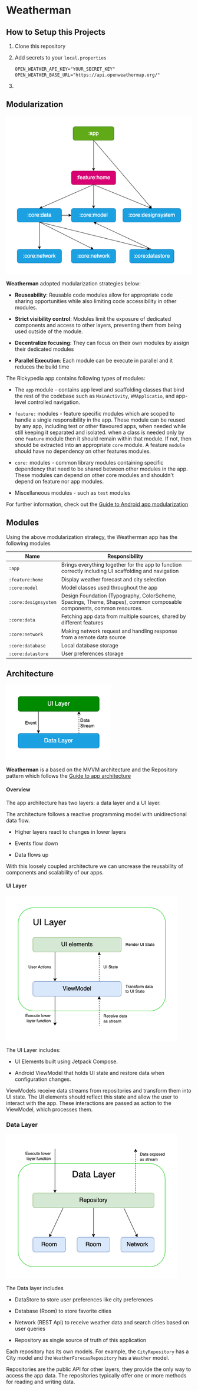 # Weatherman

## How to Setup this Projects

1. Clone this repository

2. Add secrets to your `local.properties`
   ```
   OPEN_WEATHER_API_KEY="YOUR_SECRET_KEY"  
   OPEN_WEATHER_BASE_URL="https://api.openweathermap.org/"
   ```

3. 

## Modularization

![](figure/modularization.png)

**Weatherman** adopted modularization strategies below:

- **Reuseability**: Reusable code modules allow for appropriate code sharing opportunities while also limiting code accessibility in other modules.

- **Strict visibility control**: Modules limit the exposure of dedicated components and access to other layers, preventing them from being used outside of the module.

- **Decentralize focusing**: They can focus on their own modules by assign their dedicated modules

- **Parallel Execution**: Each module can be execute in parallel and it reduces the build time

The Rickypedia app contains following types of modules:

- The `app` module - contains app level and scaffolding classes that bind the rest of the codebase such as `MainActivity`, `WMApplicatio`, and app-level controlled navigation.

- `feature:` modules - feature specific modules which are scoped to handle a single responsibility in the app. These module can be reused by any app, including test or other flavoured apps, when needed while still keeping it separated and isolated. when a class is needed only by one `feature` module then it should remain within that module. If not, then should be extracted into an appropriate `core` module. A feature `module` should have no dependency on other features modules.

- `core:` modules - common library modules containing specific dependency that need to be shared between other modules in the app. These modules can depend on other core modules and shouldn't depend on feature nor app modules.

- Miscellaneous modules - such as `test` modules

For further information, check out the [Guide to Android app modularization](https://developer.android.com/topic/modularization)

## Modules

Using the above modularization strategy, the Weatherman app has the following modules

| Name                 | Responsibility                                                                                                        |
| -------------------- | --------------------------------------------------------------------------------------------------------------------- |
| `:app`               | Brings everything together for the app to function correctly including UI scaffolding and navigation                  |
| `:feature:home`      | Display weather forecast and city selection                                                                           |
| `:core:model`        | Model classes used throughout the app                                                                                 |
| `:core:designsystem` | Design Foundation (Typography, ColorScheme, Spacings, Theme, Shapes), common composable components, common resources. |
| `:core:data`         | Fetching app data from multiple sources, shared by different features                                                 |
| `:core:network`      | Making network request and handling response from a remote data source                                                |
| `:core:database`     | Local database storage                                                                                                |
| `:core:datastore`    | User preferences storage                                                                                              |

## Architecture

![](figure/hla.png)

**Weatherman** is a based on the MVVM architecture and the Repository pattern which follows the [Guide to app architecture](https://developer.android.com/topic/architecture)

#### Overview

The app architecture has two layers: a data layer and a UI layer.

The architecture follows a reactive programming model with unidirectional data flow.

- Higher layers react to changes in lower layers

- Events flow down

- Data flows up

With this loosely coupled architecture we can uncrease the reusability of components and scalability of our apps.

#### UI Layer

![](figure/ui-layer.png)

The UI Layer includes:

- UI Elements built using Jetpack Compose.

- Android ViewModel that holds UI state and restore data when configuration changes.

ViewModels receive data streams from repositories and transform them into UI state. The UI elements should reflect this state and allow the user to interact with the app. These interactions are passed as action to the ViewModel, which processes them.

### Data Layer

![](figure/data-layer.png)

The Data layer includes

- DataStore to store user preferences like city preferences

- Database (Room) to store favorite cities

- Network (REST Api) to receive weather data and search cities based on user queries 

- Repository as single source of truth of this application

Each repository has its own models. For example, the `CityRepository` has a City model and the `WeatherForecasRepository` has a `Weather` model. 

Repositories are the public API for other layers, they provide the only way to access the app data. The repositories typically offer one or more methods for reading and writing data.
